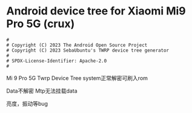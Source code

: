 # Android device tree for Xiaomi Mi9 Pro 5G (crux)

```
#
# Copyright (C) 2023 The Android Open Source Project
# Copyright (C) 2023 SebaUbuntu's TWRP device tree generator
#
# SPDX-License-Identifier: Apache-2.0
#
```
Mi 9 Pro 5G Twrp Device Tree
system正常解密可刷入rom

Data不解密
Mtp无法挂载data

亮度，振动等bug